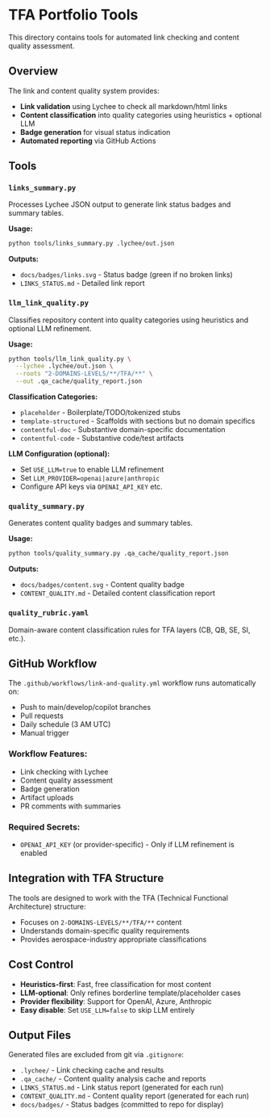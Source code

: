 # TFA Portfolio Tools

This directory contains tools for automated link checking and content quality assessment.

## Overview

The link and content quality system provides:
- **Link validation** using Lychee to check all markdown/html links
- **Content classification** into quality categories using heuristics + optional LLM
- **Badge generation** for visual status indication  
- **Automated reporting** via GitHub Actions

## Tools

### `links_summary.py`
Processes Lychee JSON output to generate link status badges and summary tables.

**Usage:**
```bash
python tools/links_summary.py .lychee/out.json
```

**Outputs:**
- `docs/badges/links.svg` - Status badge (green if no broken links)
- `LINKS_STATUS.md` - Detailed link report

### `llm_link_quality.py` 
Classifies repository content into quality categories using heuristics and optional LLM refinement.

**Usage:**
```bash
python tools/llm_link_quality.py \
  --lychee .lychee/out.json \
  --roots "2-DOMAINS-LEVELS/**/TFA/**" \
  --out .qa_cache/quality_report.json
```

**Classification Categories:**
- `placeholder` - Boilerplate/TODO/tokenized stubs
- `template-structured` - Scaffolds with sections but no domain specifics
- `contentful-doc` - Substantive domain-specific documentation
- `contentful-code` - Substantive code/test artifacts

**LLM Configuration (optional):**
- Set `USE_LLM=true` to enable LLM refinement
- Set `LLM_PROVIDER=openai|azure|anthropic`
- Configure API keys via `OPENAI_API_KEY` etc.

### `quality_summary.py`
Generates content quality badges and summary tables.

**Usage:** 
```bash
python tools/quality_summary.py .qa_cache/quality_report.json
```

**Outputs:**
- `docs/badges/content.svg` - Content quality badge  
- `CONTENT_QUALITY.md` - Detailed content classification report

### `quality_rubric.yaml`
Domain-aware content classification rules for TFA layers (CB, QB, SE, SI, etc.).

## GitHub Workflow

The `.github/workflows/link-and-quality.yml` workflow runs automatically on:
- Push to main/develop/copilot branches
- Pull requests
- Daily schedule (3 AM UTC)
- Manual trigger

### Workflow Features:
- Link checking with Lychee
- Content quality assessment
- Badge generation
- Artifact uploads
- PR comments with summaries

### Required Secrets:
- `OPENAI_API_KEY` (or provider-specific) - Only if LLM refinement is enabled

## Integration with TFA Structure

The tools are designed to work with the TFA (Technical Functional Architecture) structure:
- Focuses on `2-DOMAINS-LEVELS/**/TFA/**` content
- Understands domain-specific quality requirements
- Provides aerospace-industry appropriate classifications

## Cost Control

- **Heuristics-first**: Fast, free classification for most content
- **LLM-optional**: Only refines borderline template/placeholder cases  
- **Provider flexibility**: Support for OpenAI, Azure, Anthropic
- **Easy disable**: Set `USE_LLM=false` to skip LLM entirely

## Output Files

Generated files are excluded from git via `.gitignore`:
- `.lychee/` - Link checking cache and results
- `.qa_cache/` - Content quality analysis cache and reports
- `LINKS_STATUS.md` - Link status report (generated for each run)
- `CONTENT_QUALITY.md` - Content quality report (generated for each run)
- `docs/badges/` - Status badges (committed to repo for display)